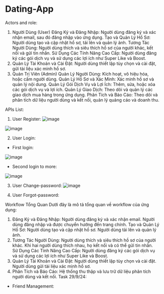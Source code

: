 # Dating-App
Actors and role:
1. Người Dùng (User)
Đăng Ký và Đăng Nhập: Người dùng đăng ký và xác nhận email, sau đó đăng nhập vào ứng dụng.
Tạo và Quản Lý Hồ Sơ: Người dùng tạo và cập nhật hồ sơ, tải lên và quản lý ảnh.
Tương Tác Người Dùng: Người dùng thích và siêu thích hồ sơ của người khác, kết nối và gửi tin nhắn.
Sử Dụng Các Tính Năng Cao Cấp: Người dùng đăng ký các gói dịch vụ và sử dụng các lợi ích như Super Like và Boost.
5. Quản Lý Tài Khoản và Cài Đặt: Người dùng thiết lập tùy chọn và cài đặt, gửi tài liệu xác minh hồ sơ.
2. Quản Trị Viên (Admin)
Quản Lý Người Dùng: Kích hoạt, vô hiệu hóa, hoặc cấm người dùng.
Quản Lý Hồ Sơ và Xác Minh: Xác minh hồ sơ và quản lý nội dung.
Quản Lý Gói Dịch Vụ và Lợi Ích: Thêm, sửa, hoặc xóa các gói dịch vụ và lợi ích.
Quản Lý Giao Dịch: Theo dõi và quản lý các giao dịch mua hàng trong ứng dụng.
Phân Tích và Báo Cáo: Theo dõi và phân tích dữ liệu người dùng và kết nối, quản lý quảng cáo và doanh thu.

APIs List:
1) User Register: 
![image](https://github.com/user-attachments/assets/08a37ca2-cc28-4b0a-bf74-171fd786fabe)

![image](https://github.com/user-attachments/assets/d8b8b60b-d263-4ad9-8850-f25855c338ab)


2) User Login:
- First login:

![image](https://github.com/user-attachments/assets/e31765bd-ab2a-4a10-942a-af5b27bf2d17)

- Second login to more:

![image](https://github.com/user-attachments/assets/99010346-c515-41ba-ae0b-e1768dba6e7e)


3) User Change-password:
![image](https://github.com/user-attachments/assets/d05eecf9-e363-484e-834f-d15390c2f0fb)

4) User Forgot-password:



Workflow Tổng Quan
Dưới đây là mô tả tổng quan về workflow của ứng dụng:
1. Đăng Ký và Đăng Nhập:
Người dùng đăng ký và xác nhận email.
Người dùng đăng nhập và được chuyển hướng đến trang chính.
Tạo và Quản Lý Hồ Sơ:
Người dùng tạo và cập nhật hồ sơ.
Người dùng tải lên và quản lý ảnh.
3. Tương Tác Người Dùng:
Người dùng thích và siêu thích hồ sơ của người khác.
Khi hai người dùng thích nhau, họ kết nối và có thể gửi tin nhắn.
Sử Dụng Các Tính Năng Cao Cấp:
Người dùng đăng ký các gói dịch vụ và sử dụng các lợi ích như Super Like và Boost.
5. Quản Lý Tài Khoản và Cài Đặt:
Người dùng thiết lập tùy chọn và cài đặt.
Người dùng gửi tài liệu xác minh hồ sơ.
6. Phân Tích và Báo Cáo:
Hệ thống thu thập và lưu trữ dữ liệu phân tích người dùng và kết nối.
Task 29/9/24:
- Friend Management:
